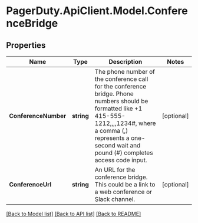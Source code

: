# PagerDuty.ApiClient.Model.ConferenceBridge
## Properties

Name | Type | Description | Notes
------------ | ------------- | ------------- | -------------
**ConferenceNumber** | **string** | The phone number of the conference call for the conference bridge. Phone numbers should be formatted like +1 415-555-1212,,,,1234#, where a comma (,) represents a one-second wait and pound (#) completes access code input. | [optional] 
**ConferenceUrl** | **string** | An URL for the conference bridge. This could be a link to a web conference or Slack channel. | [optional] 

[[Back to Model list]](../README.md#documentation-for-models) [[Back to API list]](../README.md#documentation-for-api-endpoints) [[Back to README]](../README.md)

